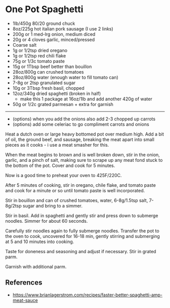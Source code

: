 # One Pot Spaghetti

 - 1lb/450g 80/20 ground chuck 
 - 8oz/225g hot italian pork sausage (I use 2 links) 
 - 200g or 1 med-lrg onion, medium diced 
 - 20g or 4 cloves garlic, minced/pressed 
 - Coarse salt 
 - 1g or 1/2tsp dried oregano 
 - 1g or 1/2tsp red chili flake 
 - 75g or 1/3c tomato paste 
 - 15g or 1Tbsp beef better than bouillon 
 - 28oz/800g can crushed tomatoes 
 - 28oz/800g water (enough water to fill tomato can)
 - 7-8g or 2tsp granulated sugar 
 - 10g or 3Tbsp fresh basil, chopped 
 - 12oz/340g dried spaghetti (broken in half) 
    - make this 1 package at 16oz/1lb and add another 420g of water
 - 50g or 1/2c grated parmesan + extra for garnish 

---
 - (options) when you add the onions also add 2-3 chopped up carrots
 - (options) add some celeriac to go compliment carrots and onions

Heat a dutch oven or large heavy bottomed pot over medium high. Add a bit of oil, the ground beef, and sausage, breaking the meat apart into small pieces as it cooks - i use a meat smasher for this. 

When the meat begins to brown and is well broken down, stir in the onion, garlic, and a pinch of salt, making sure to scrape up any meat fond stuck to the bottom of the pot. Cover and cook for 5 minutes. 

Now is a good time to preheat your oven to 425F/220C. 

After 5 minutes of cooking, stir in oregano, chile flake, and tomato paste and cook for a minute or so until tomato paste is well incorporated. 

Stir in bouillon and can of crushed tomatoes, water, 6-8g/1.5tsp salt, 7-8g/2tsp sugar and bring to a simmer. 

Stir in basil. Add in spaghetti and gently stir and press down to submerge noodles. Simmer for about 60 seconds. 

Carefully stir noodles again to fully submerge noodles. Transfer the pot to the oven to cook, uncovered for 16-18 min, gently stirring and submerging at 5 and 10 minutes into cooking. 

Taste for doneness and seasoning and adjust if necessary. Stir in grated parm. 

Garnish with additional parm.

## References

- https://www.brianlagerstrom.com/recipes/faster-better-spaghetti-amp-meat-sauce